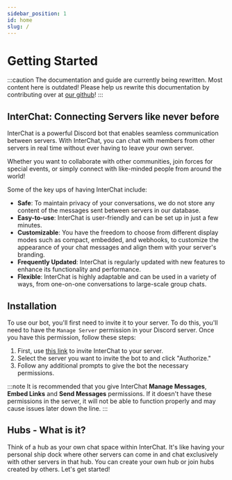 ```yaml
---
sidebar_position: 1
id: home
slug: /
---
```


# Getting Started

:::caution
The documentation and guide are currently being rewritten. Most content here is outdated! Please help us rewrite this documentation by contributing over at [our github](https://github.com/Discord-InterChat/docs)!
:::

## InterChat: Connecting Servers like never before

InterChat is a powerful Discord bot that enables seamless communication between servers. With InterChat, you can chat with members from other servers in real time without ever having to leave your own server.

Whether you want to collaborate with other communities, join forces for special events, or simply connect with like-minded people from around the world!

Some of the key ups of having InterChat include:

* **Safe**: To maintain privacy of your conversations, we do not store any content of the messages sent between servers in our database.
* **Easy-to-use**: InterChat is user-friendly and can be set up in just a few minutes.
* **Customizable**: You have the freedom to choose from different display modes such as compact, embedded, and webhooks, to customize the appearance of your chat messages and align them with your server's branding.
* **Frequently Updated**: InterChat is regularly updated with new features to enhance its functionality and performance.
* **Flexible**: InterChat is highly adaptable and can be used in a variety of ways, from one-on-one conversations to large-scale group chats.

## Installation

To use our bot, you'll first need to invite it to your server. To do this, you'll need to have the `Manage Server` permission in your Discord server. Once you have this permission, follow these steps:

1. First, use [this link](https://dsc.gg/interchat) to invite InterChat to your server.
2. Select the server you want to invite the bot to and click "Authorize."
3. Follow any additional prompts to give the bot the necessary permissions.

:::note
It is recommended that you give InterChat **Manage Messages**, **Embed Links** and **Send Messages** permissions. If it doesn't have these permissions in the server, it will not be able to function properly and may cause issues later down the line.
:::


## Hubs - What is it?
Think of a hub as your own chat space within InterChat. It's like having your personal ship dock where other servers can come in and chat exclusively with other servers in that hub. You can create your own hub or join hubs created by others. Let's get started!
